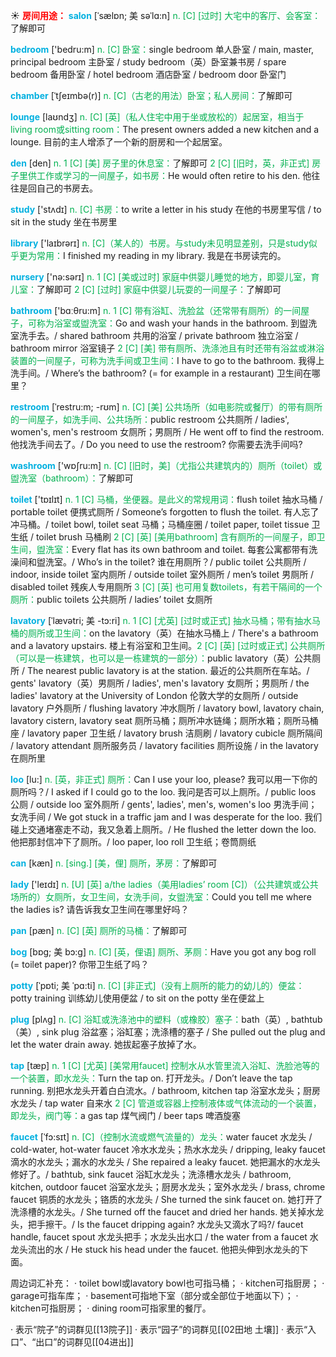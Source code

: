 ☀ <font color="red">**房间用途：**</font>
<font color="sky blue">**salon**</font> [ˈsælɒn; 美 səˈlɑ:n]
<font color="#00b050">n. [C] [过时] 大宅中的客厅、会客室：</font>了解即可

<font color="sky blue">**bedroom**</font> ['bedru:m] 
<font color="#00b050">n. [C] 卧室：</font>single bedroom 单人卧室 / main, master, principal bedroom 主卧室 / study bedroom（英）卧室兼书房 / spare bedroom 备用卧室 / hotel bedroom 酒店卧室 / bedroom door 卧室门
           
<font color="sky blue">**chamber**</font> [ˈtʃeɪmbə(r)]
<font color="#00b050">n. [C]（古老的用法）卧室；私人房间：</font>了解即可

<font color="sky blue">**lounge**</font> [laʊndӡ] 
<font color="#00b050">n. [C] [英]（私人住宅中用于坐或放松的）起居室，相当于living room或sitting room：</font>The present owners added a new kitchen and a lounge. 目前的主人增添了一个新的厨房和一个起居室。
           
<font color="sky blue">**den**</font> [den]
<font color="#00b050">n. 1 [C] [美] 房子里的休息室：</font>了解即可 <font color="#00b050">2 [C] [旧时，英，非正式] 房子里供工作或学习的一间屋子，如书房：</font>He would often retire to his den. 他往往是回自己的书房去。

<font color="sky blue">**study**</font> ['stʌdɪ] 
<font color="#00b050">n. [C] 书房：</font>to write a letter in his study 在他的书房里写信 / to sit in the study 坐在书房里

<font color="sky blue">**library**</font> ['laɪbrərɪ] 
<font color="#00b050">n. [C]（某人的）书房。与study未见明显差别，只是study似乎更为常用：</font>I finished my reading in my library. 我是在书房读完的。

<font color="sky blue">**nursery**</font> ['nə:sərɪ] 
<font color="#00b050">n. 1 [C] [美或过时] 家庭中供婴儿睡觉的地方，即婴儿室，育儿室：</font>了解即可 <font color="#00b050">2 [C] [过时] 家庭中供婴儿玩耍的一间屋子：</font>了解即可

<font color="sky blue">**bathroom**</font> ['bɑːθru:m] 
<font color="#00b050">n. 1 [C] 带有浴缸、洗脸盆（还常带有厕所）的一间屋子，可称为浴室或盥洗室：</font>Go and wash your hands in the bathroom. 到盥洗室洗手去。/ shared bathroom 共用的浴室 / private bathroom 独立浴室 / bathroom mirror 浴室镜子 <font color="#00b050">2 [C] [美] 带有厕所、洗涤池且有时还带有浴盆或淋浴装置的一间屋子，可称为洗手间或卫生间：</font>I have to go to the bathroom. 我得上洗手间。/ Where’s the bathroom? (= for example in a restaurant) 卫生间在哪里？
           
<font color="sky blue">**restroom**</font> [ˈrestru:m; -rʊm]
<font color="#00b050">n. [C] [美] 公共场所（如电影院或餐厅）的带有厕所的一间屋子，如洗手间、公共场所：</font>public restroom 公共厕所 / ladies', women's, men's restroom 女厕所；男厕所 / He went off to find the restroom. 他找洗手间去了。/ Do you need to use the restroom? 你需要去洗手间吗?

<font color="sky blue">**washroom**</font> ['wɒʃru:m] 
<font color="#00b050">n. [C] [旧时，美]（尤指公共建筑内的）厕所（toilet）或盥洗室（bathroom）：</font>了解即可

<font color="sky blue">**toilet**</font> ['tɒɪlɪt] 
<font color="#00b050">n. 1 [C] 马桶，坐便器。是此义的常规用词：</font>flush toilet 抽水马桶 / portable toilet 便携式厕所 / Someone’s forgotten to flush the toilet. 有人忘了冲马桶。/ toilet bowl, toilet seat 马桶；马桶座圈 / toilet paper, toilet tissue 卫生纸 / toilet brush 马桶刷 <font color="#00b050">2 [C] [英] [美用bathroom] 含有厕所的一间屋子，即卫生间，盥洗室：</font>Every flat has its own bathroom and toilet. 每套公寓都带有洗澡间和盥洗室。/ Who’s in the toilet? 谁在用厕所？/ public toilet 公共厕所 / indoor, inside toilet 室内厕所 / outside toilet 室外厕所 / men’s toilet 男厕所 / disabled toilet 残疾人专用厕所 <font color="#00b050">3 [C] [英] 也可用复数toilets，有若干隔间的一个厕所：</font>public toilets 公共厕所 / ladies’ toilet 女厕所
         
<font color="sky blue">**lavatory**</font> [ˈlævətri; 美 -tɔ:ri]
<font color="#00b050">n. 1 [C] [尤英] [过时或正式] 抽水马桶；带有抽水马桶的厕所或卫生间：</font>on the lavatory（英）在抽水马桶上 / There's a bathroom and a lavatory upstairs. 楼上有浴室和卫生间。<font color="#00b050">2 [C] [英] [过时或正式] 公共厕所（可以是一栋建筑，也可以是一栋建筑的一部分）：</font>public lavatory（英）公共厕所 / The nearest public lavatory is at the station. 最近的公共厕所在车站。/ gents' lavatory（英）男厕所 / ladies', men's lavatory 女厕所；男厕所 / the ladies' lavatory at the University of London 伦敦大学的女厕所 / outside lavatory 户外厕所 / flushing lavatory 冲水厕所 / lavatory bowl, lavatory chain, lavatory cistern, lavatory seat 厕所马桶；厕所冲水链绳；厕所水箱；厕所马桶座 / lavatory paper 卫生纸 / lavatory brush 洁厕刷 / lavatory cubicle 厕所隔间 / lavatory attendant 厕所服务员 / lavatory facilities 厕所设施 / in the lavatory 在厕所里
           
<font color="sky blue">**loo**</font> [lu:]
<font color="#00b050">n. [英，非正式] 厕所：</font>Can I use your loo, please? 我可以用一下你的厕所吗？/ I asked if I could go to the loo. 我问是否可以上厕所。/ public loos 公厕 / outside loo 室外厕所 / gents', ladies', men's, women's loo 男洗手间；女洗手间 / We got stuck in a traffic jam and I was desperate for the loo. 我们碰上交通堵塞走不动，我又急着上厕所。/ He flushed the letter down the loo. 他把那封信冲下了厕所。/ loo paper, loo roll 卫生纸；卷筒厕纸

<font color="sky blue">**can**</font> [kæn] 
<font color="#00b050">n. [sing.] [美，俚] 厕所，茅房：</font>了解即可

<font color="sky blue">**lady**</font> ['leɪdɪ] 
<font color="#00b050">n. [U] [英] a/the ladies（美用ladies’ room [C]）（公共建筑或公共场所的）女厕所，女卫生间，女洗手间，女盥洗室：</font>Could you tell me where the ladies is? 请告诉我女卫生间在哪里好吗？

<font color="sky blue">**pan**</font> [pæn] 
<font color="#00b050">n. [C] [英] 厕所的马桶：</font>了解即可
            
<font color="sky blue">**bog**</font> [bɒg; 美 bɔ:g]
<font color="#00b050">n. [C] [英，俚语] 厕所、茅厕：</font>Have you got any bog roll (= toilet paper)? 你带卫生纸了吗？          

<font color="sky blue">**potty**</font> [ˈpɒti; 美 ˈpɑ:ti]
<font color="#00b050">n. [C] [非正式]（没有上厕所的能力的幼儿的）便盆：</font>potty training 训练幼儿使用便盆 / to sit on the potty 坐在便盆上

<font color="sky blue">**plug**</font> [plʌɡ] 
<font color="#00b050">n. [C] 浴缸或洗涤池中的塑料（或橡胶）塞子：</font>bath（英）, bathtub（美）, sink plug 浴盆塞；浴缸塞；洗涤槽的塞子 / She pulled out the plug and let the water drain away. 她拔起塞子放掉了水。

<font color="sky blue">**tap**</font> [tæp] 
<font color="#00b050">n. 1 [C] [尤英] [美常用faucet] 控制水从水管里流入浴缸、洗脸池等的一个装置，即水龙头：</font>Turn the tap on. 打开龙头。/ Don’t leave the tap running. 别把水龙头开着白白流水。/ bathroom, kitchen tap 浴室水龙头；厨房水龙头 / tap water 自来水 <font color="#00b050">2 [C] 管道或容器上控制液体或气体流动的一个装置，即龙头，阀门等：</font>a gas tap 煤气阀门 / beer taps 啤酒旋塞
           
<font color="sky blue">**faucet**</font> [ˈfɔ:sɪt]
<font color="#00b050">n. [C]（控制水流或燃气流量的）龙头：</font>water faucet 水龙头 / cold-water, hot-water faucet 冷水水龙头；热水水龙头 / dripping, leaky faucet 滴水的水龙头；漏水的水龙头 / She repaired a leaky faucet. 她把漏水的水龙头修好了。/ bathtub, sink faucet 浴缸水龙头；洗涤槽水龙头 / bathroom, kitchen, outdoor faucet 浴室水龙头；厨房水龙头；室外水龙头 / brass, chrome faucet 铜质的水龙头；铬质的水龙头 / She turned the sink faucet on. 她打开了洗涤槽的水龙头。/ She turned off the faucet and dried her hands. 她关掉水龙头，把手擦干。/ Is the faucet dripping again? 水龙头又滴水了吗?/ faucet handle, faucet spout 水龙头把手；水龙头出水口 / the water from a faucet 水龙头流出的水 / He stuck his head under the faucet. 他把头伸到水龙头的下面。

周边词汇补充：
· toilet bowl或lavatory bowl也可指马桶；
· kitchen可指厨房；
· garage可指车库；
· basement可指地下室（部分或全部位于地面以下）；
· kitchen可指厨房；
· dining room可指家里的餐厅。

· 表示“院子”的词群见[[13院子]]
· 表示“园子”的词群见[[02田地 土壤]]
· 表示“入口”、“出口”的词群见[[04进出]]
